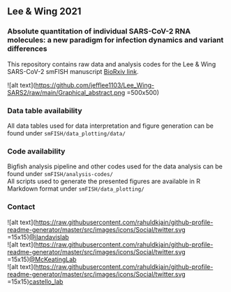 ## Lee & Wing 2021  

### Absolute quantitation of individual SARS-CoV-2 RNA molecules: a new paradigm for infection dynamics and variant differences  

 This repository contains raw data and analysis codes for the Lee & Wing SARS-CoV-2 smFISH manuscript [BioRxiv link](https://www.biorxiv.org/content/10.1101/2021.06.29.450133v2.full).  


 ![alt text](https://github.com/jefflee1103/Lee_Wing-SARS2/raw/main/Graphical_abstract.png =500x500)

### Data table availability

  All data tables used for data interpretation and figure generation can be found under `smFISH/data_plotting/data/`  

### Code availability

  Bigfish analysis pipeline and other codes used for the data analysis can be found under `smFISH/analysis-codes/`  
  All scripts used to generate the presented figures are available in R Markdown format under `smFISH/data_plotting/`  

### Contact
![alt text](https://raw.githubusercontent.com/rahuldkjain/github-profile-readme-generator/master/src/images/icons/Social/twitter.svg =15x15)[@ilandavislab](https://twitter.com/ilandavislab)  
![alt text](https://raw.githubusercontent.com/rahuldkjain/github-profile-readme-generator/master/src/images/icons/Social/twitter.svg =15x15)[@McKeatingLab](https://twitter.com/McKeatingLab)  
![alt text](https://raw.githubusercontent.com/rahuldkjain/github-profile-readme-generator/master/src/images/icons/Social/twitter.svg =15x15)[castello_lab](https://twitter.com/castello_lab)  
